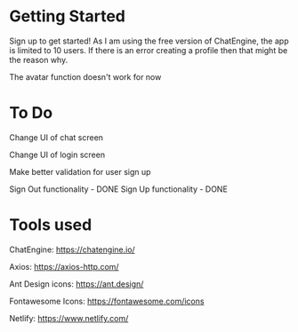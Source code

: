 # Getting Started
Sign up to get started! As I am using the free version of ChatEngine, the app is limited to 10 users. If there is an error creating a profile then that might be the reason why.

The avatar function doesn't work for now

# To Do

Change UI of chat screen

Change UI of login screen

Make better validation for user sign up

Sign Out functionality - DONE
Sign Up functionality - DONE

# Tools used
ChatEngine: https://chatengine.io/

Axios: https://axios-http.com/

Ant Design icons: https://ant.design/

Fontawesome Icons: https://fontawesome.com/icons

Netlify: https://www.netlify.com/
